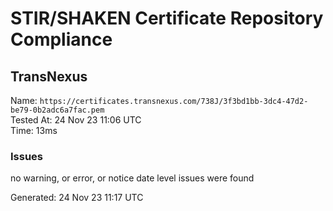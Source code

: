 # STIR/SHAKEN Certificate Repository Compliance

## TransNexus

Name: `https://certificates.transnexus.com/738J/3f3bd1bb-3dc4-47d2-be79-0b2adc6a7fac.pem`\
Tested At: 24 Nov 23 11:06 UTC\
Time: 13ms

### Issues

no warning, or error, or notice date level issues were found

Generated: 24 Nov 23 11:17 UTC